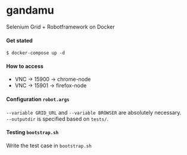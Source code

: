 # gandamu

Selenium Grid + Robotframework on Docker

#### Get stated

```
$ docker-compose up -d
```

#### How to access

* VNC -> 15900 -> chrome-node
* VNC -> 15901 -> firefox-node

#### Configuration `robot.args`

`--variable GRID_URL` and `--variable BROWSER` are absolutely necessary.  
`--outputdir` is specified based on `tests/`.

#### Testing `bootstrap.sh`

Write the test case in `bootstrap.sh`
